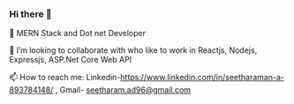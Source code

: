 ### Hi there 👋
 🌱 MERN Stack and Dot net Developer
 
 👯 I’m looking to collaborate with who like to work in Reactjs, Nodejs, Expressjs, ASP.Net Core Web API
 
 📫 How to reach me: Linkedin-https://www.linkedin.com/in/seetharaman-a-893784148/ , Gmail- seetharam.ad96@gmail.com
<!--
**Seetharaman96/Seetharaman96** is a ✨ _special_ ✨ repository because its `README.md` (this file) appears on your GitHub profile.

Here are some ideas to get you started:

- 🔭 I’m currently working on ...
- 🌱 I’m currently learning MERN stack
- 👯 I’m looking to collaborate with who liked to work in Reactjs
- 🤔 I’m looking for help with ...
- 💬 Ask me about ...
- 📫 How to reach me: ...
- 😄 Pronouns: ...
- ⚡ Fun fact: ...
-->
